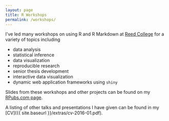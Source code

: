 ```yaml
---
layout: page
title: R Workshops
permalink: /workshops/
---
```


I've led many workshops on using R and R Markdown at [Reed College](www.reed.edu) for a variety of topics including

- data analysis
- statistical inference
- data visualization
- reproducible research
- senior thesis development
- interactive data visualization
- dynamic web application frameworks using `shiny`

Slides from these workshops and other projects can be found on my [RPubs.com page](www.rpubs.com/cismay).

A listing of other talks and presentations I have given can be found in my [CV]({{ site.baseurl }}/extras/cv-2016-01.pdf).
